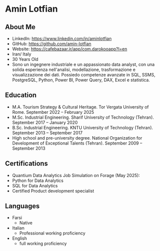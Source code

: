 # Amin Lotfian

## About Me

- LinkedIn: https://www.linkedin.com/in/aminlotfian
- GitHub: https://github.com/amin-lotfian
- Website: https://cafebazaar.ir/app/com.darokooapp?l=en
- Iran/ Italy
- 30 Years Old
- Sono un ingegnere industriale e un appassionato data analyst, con una solida esperienza nell'analisi, modellazione, trasformazione e visualizzazione dei dati. Possiedo competenze avanzate in SQL, SSMS, PostgreSQL, Python, Power BI, Power Query, DAX, Excel e statistica.



## Education

- M.A. Tourism Strategy & Cultural Heritage. Tor Vergata University of Rome. September 2022 – February 2025
- M.Sc.  Industrial Engineering. Sharif University of Technology (Tehran). September 2017 – January 2020
- B.Sc.  Industrial Engineering. KNTU University of Technology (Tehran). September 2013 – September 2017
- High school and pre-university degree. National Organization for Development of Exceptional Talents (Tehran). September 2009 – September 2013

## Certifications
- Quantium Data Analytics Job Simulation on Forage (May 2025):
- Python for Data Analytics
- SQL for Data Analytics
- Certified Product development specialist

## Languages
- Farsi
  - Native
- Italian
  - Professional working proficiency
- English
  - full working proficiency
